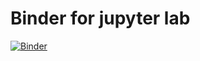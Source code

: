 # Binder for jupyter lab


[![Binder](https://mybinder.org/badge_logo.svg)](https://mybinder.org/v2/gh/nevermind78/MyBinderJupyter/main?urlpath=lab/tree/)

